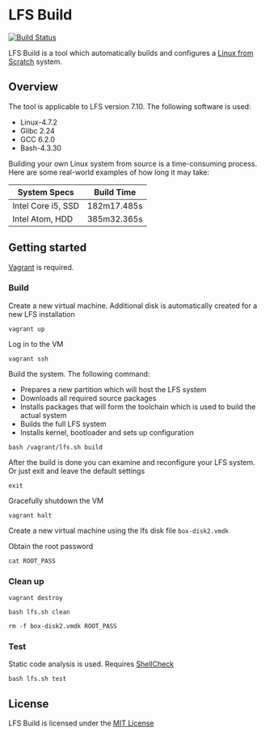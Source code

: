 # LFS Build
[![Build Status](https://travis-ci.org/nmuzychuk/lfs-build.svg?branch=master)](https://travis-ci.org/nmuzychuk/lfs-build)

LFS Build is a tool which automatically builds and configures a [Linux from Scratch](http://www.linuxfromscratch.org/lfs/) system.

## Overview
The tool is applicable to LFS version 7.10. The following software is used:
* Linux-4.7.2
* Glibc 2.24
* GCC 6.2.0
* Bash-4.3.30

Building your own Linux system from source is a time-consuming process. Here are some real-world examples of how long it may take:

| System Specs       | Build Time    |
| ------------------ |:-------------:|
| Intel Core i5, SSD | 182m17.485s   |
| Intel Atom, HDD    | 385m32.365s   |

## Getting started
[Vagrant](https://www.vagrantup.com/) is required.

### Build
Create a new virtual machine. Additional disk is automatically created for a new LFS installation
```console
vagrant up
```
Log in to the VM
```console
vagrant ssh
```
Build the system. The following command:
* Prepares a new partition which will host the LFS system
* Downloads all required source packages
* Installs packages that will form the toolchain which is used to build the actual system
* Builds the full LFS system
* Installs kernel, bootloader and sets up configuration

```console
bash /vagrant/lfs.sh build
```
After the build is done you can examine and reconfigure your LFS system. Or just exit and leave the default settings
```console
exit
```
Gracefully shutdown the VM
```console
vagrant halt
```
Create a new virtual machine using the lfs disk file `box-disk2.vmdk`

Obtain the root password
```console
cat ROOT_PASS
```

### Clean up
```console
vagrant destroy
```
```console
bash lfs.sh clean
```
```console
rm -f box-disk2.vmdk ROOT_PASS
```

### Test
Static code analysis is used. Requires [ShellCheck](https://github.com/koalaman/shellcheck)
```console
bash lfs.sh test
```

## License
LFS Build is licensed under the [MIT License](LICENSE)
